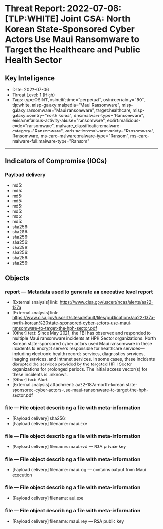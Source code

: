 # Threat Report: 2022-07-06: [TLP:WHITE] Joint CSA: North Korean State-Sponsored Cyber Actors Use Maui Ransomware to Target the Healthcare and Public Health Sector


## Key Intelligence
* Date: 2022-07-06
* Threat Level: 1 (High)
* Tags: type:OSINT, osint:lifetime="perpetual", osint:certainty="50", tlp:white, misp-galaxy:malpedia="Maui Ransomware", misp-galaxy:ransomware="Maui ransomware", target:healthcare, misp-galaxy:country="north korea", dnc:malware-type="Ransomware", enisa:nefarious-activity-abuse="ransomware", ecsirt:malicious-code="ransomware", malware_classification:malware-category="Ransomware", veris:action:malware:variety="Ransomware", Ransomware, ms-caro-malware:malware-type="Ransom", ms-caro-malware-full:malware-type="Ransom"

---

## Indicators of Compromise (IOCs)
### Payload delivery
* md5: <md5>
* md5: <md5>
* md5: <md5>
* md5: <md5>
* md5: <md5>
* md5: <md5>
* md5: <md5>
* md5: <md5>
* sha256: <sha256>
* sha256: <sha256>
* sha256: <sha256>
* sha256: <sha256>
* sha256: <sha256>
* sha256: <sha256>
* sha256: <sha256>
* sha256: <sha256>

## Objects
### report — Metadata used to generate an executive level report
* [External analysis] link: https://www.cisa.gov/uscert/ncas/alerts/aa22-187a
* [External analysis] link: https://www.cisa.gov/uscert/sites/default/files/publications/aa22-187a-north-korean%20state-sponsored-cyber-actors-use-maui-ransomware-to-target-the-hph-sector.pdf
* [Other] text: Since May 2021, the FBI has observed and responded to multiple Maui ransomware incidents at HPH Sector organizations. North Korean state-sponsored cyber actors used Maui ransomware in these incidents to encrypt servers responsible for healthcare services—including electronic health records services, diagnostics services, imaging services, and intranet services. In some cases, these incidents disrupted the services provided by the targeted HPH Sector organizations for prolonged periods. The initial access vector(s) for these incidents is unknown.
* [Other] text: Alert
* [External analysis] attachment: aa22-187a-north-korean state-sponsored-cyber-actors-use-maui-ransomware-to-target-the-hph-sector.pdf

### file — File object describing a file with meta-information
* [Payload delivery] sha256: <sha256>
* [Payload delivery] filename: maui.exe

### file — File object describing a file with meta-information
* [Payload delivery] filename: maui.evd — RSA private key

### file — File object describing a file with meta-information
* [Payload delivery] filename: maui.log — contains output from Maui execution

### file — File object describing a file with meta-information
* [Payload delivery] filename: aui.exe

### file — File object describing a file with meta-information
* [Payload delivery] filename: maui.key — RSA public key
